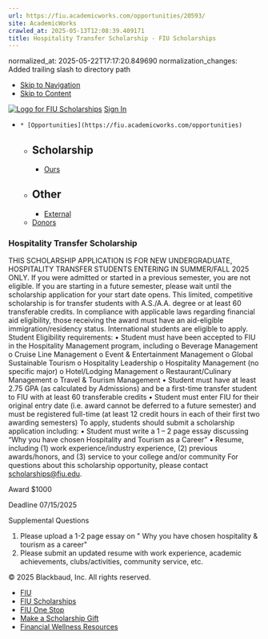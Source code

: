 ```yaml
---
url: https://fiu.academicworks.com/opportunities/20593/
site: AcademicWorks
crawled_at: 2025-05-13T12:08:39.409171
title: Hospitality Transfer Scholarship - FIU Scholarships
---
```

normalized_at: 2025-05-22T17:17:20.849690
normalization_changes: Added trailing slash to directory path

  * [Skip to Navigation](https://fiu.academicworks.com/opportunities/20593#navigation)
  * [Skip to Content](https://fiu.academicworks.com/opportunities/20593#main)

[![Logo for FIU Scholarships](https://s3.amazonaws.com/static.academicworks.com/clients/fiu/assets/images/logo.png)](http://fiu.academicworks.com) [Sign In](https://fiu.academicworks.com/users/sign_in)
  *     * [Opportunities](https://fiu.academicworks.com/opportunities)
      * ## Scholarship
        * [Ours](https://fiu.academicworks.com/opportunities)
      * ## Other
        * [External](https://fiu.academicworks.com/opportunities/external)
    * [Donors](https://fiu.academicworks.com/donors)


### Hospitality Transfer Scholarship
THIS SCHOLARSHIP APPLICATION IS FOR NEW UNDERGRADUATE, HOSPITALITY TRANSFER STUDENTS ENTERING IN SUMMER/FALL 2025 ONLY. If you were admitted or started in a previous semester, you are not eligible. If you are starting in a future semester, please wait until the scholarship application for your start date opens.
This limited, competitive scholarship is for transfer students with A.S./A.A. degree or at least 60 transferable credits. In compliance with applicable laws regarding financial aid eligibility, those receiving the award must have an aid-eligible immigration/residency status. International students are eligible to apply. Student Eligibility requirements: • Student must have been accepted to FIU in the Hospitality Management program, including o Beverage Management o Cruise Line Management o Event & Entertainment Management o Global Sustainable Tourism o Hospitality Leadership o Hospitality Management (no specific major) o Hotel/Lodging Management o Restaurant/Culinary Management o Travel & Tourism Management • Student must have at least 2.75 GPA (as calculated by Admissions) and be a first-time transfer student to FIU with at least 60 transferable credits • Student must enter FIU for their original entry date (i.e. award cannot be deferred to a future semester) and must be registered full-time (at least 12 credit hours in each of their first two awarding semesters)
To apply, students should submit a scholarship application including: • Student must write a 1 – 2 page essay discussing “Why you have chosen Hospitality and Tourism as a Career” • Resume, including (1) work experience/industry experience, (2) previous awards/honors, and (3) service to your college and/or community
For questions about this scholarship opportunity, please contact scholarships@fiu.edu. 

Award
    $1000 

Deadline
    07/15/2025 

Supplemental Questions
    
  1. Please upload a 1-2 page essay on " Why you have chosen hospitality & tourism as a career"
  2. Please submit an updated resume with work experience, academic achievements, clubs/activities, community service, etc.


© 2025 Blackbaud, Inc. All rights reserved. 
  * [FIU ](http://fiu.edu/)
  * [FIU Scholarships](http://scholarships.fiu.edu)
  * [FIU One Stop](http://onestop.fiu.edu)
  * [Make a Scholarship Gift](https://give.fiu.edu/give-now/)
  * [Financial Wellness Resources](https://go.fiu.edu/iGrad)


